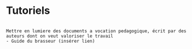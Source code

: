 # Tutoriels


```{note}

Mettre en lumiere des documents a vocation pedagogique, écrit par des auteurs dont on veut valoriser le travail
- Guide du brasseur (insérer lien)


```